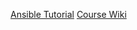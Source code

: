 [Ansible Tutorial](https://www.youtube.com/playlist?list=PLT98CRl2KxKEUHie1m24-wkyHpEsa4Y70)
[Course Wiki](https://www.learnlinux.tv/getting-started-with-ansible/)